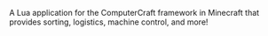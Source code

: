 A Lua application for the ComputerCraft framework in Minecraft that provides sorting, logistics, machine control, and more!